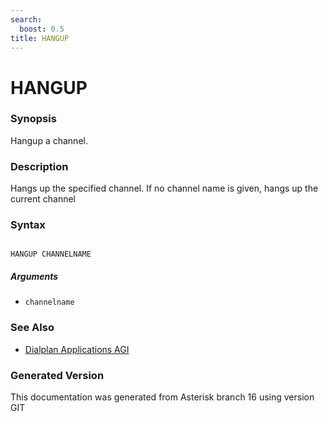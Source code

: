 ```yaml
---
search:
  boost: 0.5
title: HANGUP
---
```


# HANGUP

### Synopsis

Hangup a channel.

### Description

Hangs up the specified channel. If no channel name is given, hangs up the current channel<br>


### Syntax


```

HANGUP CHANNELNAME 
```
##### Arguments


* `channelname`

### See Also

* [Dialplan Applications AGI](/Asterisk_16_Documentation/API_Documentation/Dialplan_Applications/AGI)


### Generated Version

This documentation was generated from Asterisk branch 16 using version GIT 